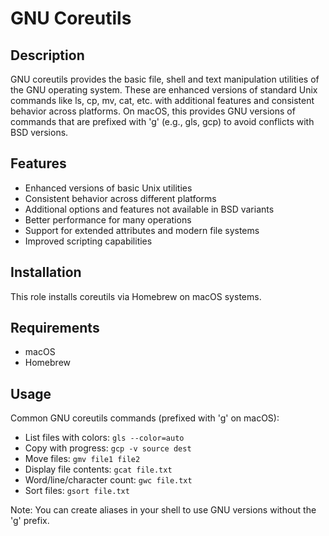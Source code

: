 # GNU Coreutils

## Description

GNU coreutils provides the basic file, shell and text manipulation utilities of the GNU operating system. These are enhanced versions of standard Unix commands like ls, cp, mv, cat, etc. with additional features and consistent behavior across platforms. On macOS, this provides GNU versions of commands that are prefixed with 'g' (e.g., gls, gcp) to avoid conflicts with BSD versions.

## Features

- Enhanced versions of basic Unix utilities
- Consistent behavior across different platforms
- Additional options and features not available in BSD variants
- Better performance for many operations
- Support for extended attributes and modern file systems
- Improved scripting capabilities

## Installation

This role installs coreutils via Homebrew on macOS systems.

## Requirements

- macOS
- Homebrew

## Usage

Common GNU coreutils commands (prefixed with 'g' on macOS):
- List files with colors: `gls --color=auto`
- Copy with progress: `gcp -v source dest`
- Move files: `gmv file1 file2`
- Display file contents: `gcat file.txt`
- Word/line/character count: `gwc file.txt`
- Sort files: `gsort file.txt`

Note: You can create aliases in your shell to use GNU versions without the 'g' prefix.
